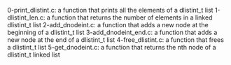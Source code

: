 0-print_dlistint.c: a function that prints all the elements of a dlistint_t list
1-dlistint_len.c: a function that returns the number of elements in a linked dlistint_t list
2-add_dnodeint.c: a function that adds a new node at the beginning of a dlistint_t list
3-add_dnodeint_end.c: a function that adds a new node at the end of a dlistint_t list
4-free_dlistint.c: a function that frees a dlistint_t list
5-get_dnodeint.c: a function that returns the nth node of a dlistint_t linked list
